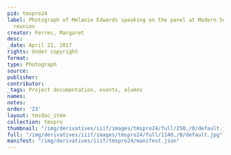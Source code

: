 ```yaml
---
pid: tmspro24
label: Photograph of Melanie Edwards speaking on the panel at Modern School multigenerational
  reunion
creator: Ferrec, Margaret
desc:
_date: April 21, 2017
rights: Under copyright
format:
type: Photograph
source:
publisher:
contributor:
_tags: Project documentation, events, alumni
names:
notes:
order: '23'
layout: tmsdoc_item
collection: tmspro
thumbnail: "/img/derivatives/iiif/images/tmspro24/full/250,/0/default.jpg"
full: "/img/derivatives/iiif/images/tmspro24/full/1140,/0/default.jpg"
manifest: "/img/derivatives/iiif/tmspro24/manifest.json"
---
```

